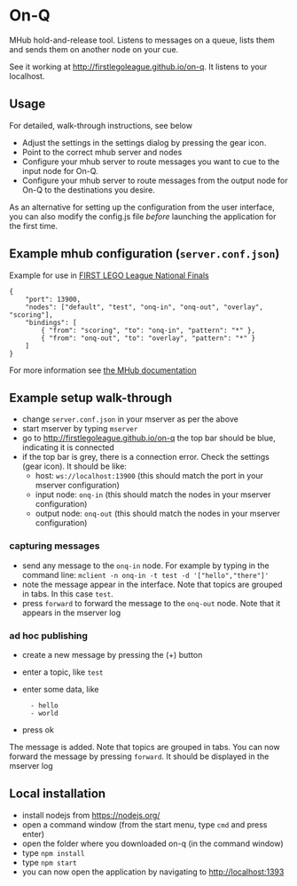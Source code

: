 # On-Q

MHub hold-and-release tool. Listens to messages on a queue, lists them and sends them on another node on your cue.

See it working at http://firstlegoleague.github.io/on-q. It listens to your localhost.

## Usage

For detailed, walk-through instructions, see below

- Adjust the settings in the settings dialog by pressing the gear icon.
- Point to the correct mhub server and nodes
- Configure your mhub server to route messages you want to cue to the input node for On-Q.
- Configure your mhub server to route messages from the output node for On-Q to the destinations you desire.

As an alternative for setting up the configuration from the user interface, you can also modify the config.js file *before* launching the application for the first time.

## Example mhub configuration (`server.conf.json`)

Example for use in [FIRST LEGO League National Finals](https://github.com/FirstLegoLeague/General-IT/wiki/Scenarios#national-finals)

	{
		"port": 13900,
		"nodes": ["default", "test", "onq-in", "onq-out", "overlay", "scoring"],
		"bindings": [
			{ "from": "scoring", "to": "onq-in", "pattern": "*" },
			{ "from": "onq-out", "to": "overlay", "pattern": "*" }
		]
	}

For more information see [the MHub documentation](https://github.com/poelstra/mhub)

## Example setup walk-through

- change `server.conf.json` in your mserver as per the above
- start mserver by typing `mserver`
- go to http://firstlegoleague.github.io/on-q the top bar should be blue, indicating it is connected
- if the top bar is grey, there is a connection error. Check the settings (gear icon). It should be like:
  - host: `ws://localhost:13900` (this should match the port in your mserver configuration)
  - input node: `onq-in` (this should match the nodes in your mserver configuration)
  - output node: `onq-out` (this should match the nodes in your mserver configuration)

### capturing messages

- send any message to the `onq-in` node. For example by typing in the command line: `mclient -n onq-in -t test -d '["hello","there"]'`
- note the message appear in the interface. Note that topics are grouped in tabs. In this case `test`.
- press `forward` to forward the message to the `onq-out` node. Note that it appears in the mserver log

### ad hoc publishing

- create a new message by pressing the (+) button
- enter a topic, like `test`
- enter some data, like

        - hello
        - world
      
- press ok

The message is added. Note that topics are grouped in tabs. You can now forward the message by pressing `forward`. It should be displayed in the mserver log

## Local installation

- install nodejs from <https://nodejs.org/>
- open a command window (from the start menu, type `cmd` and press enter)
- open the folder where you downloaded on-q (in the command window)
- type `npm install`
- type `npm start`
- you can now open the application by navigating to <http://localhost:1393>
